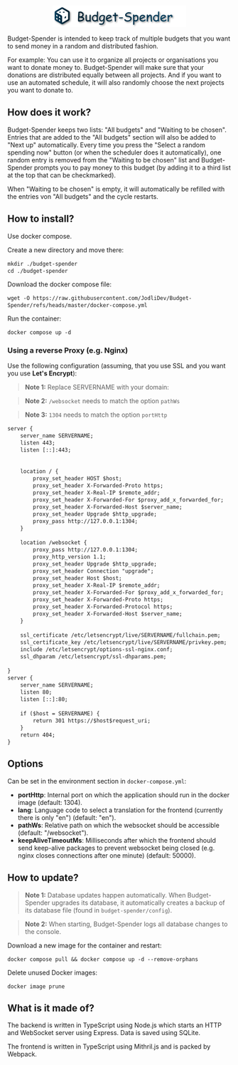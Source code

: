 <p align="center">
<img alt="" width="300" height="48" src="images/header.png"/>
</p>

Budget-Spender is intended to keep track of multiple budgets that you want to send money in a random and distributed fashion.

For example: You can use it to organize all projects or organisations you want to donate money to. Budget-Spender will make sure that your donations are distributed equally between all projects. And if you want to use an automated schedule, it will also randomly choose the next projects you want to donate to.


## How does it work?
Budget-Spender keeps two lists: "All budgets" and "Waiting to be chosen".
Entries that are added to the "All budgets" section will also be added to "Next up" automatically.
Every time you press the "Select a random spending now" button (or when the scheduler does it automatically), one random entry is removed from the "Waiting to be chosen" list and Budget-Spender prompts you to pay money to this budget (by adding it to a third list at the top that can be checkmarked).

When "Waiting to be chosen" is empty, it will automatically be refilled with the entries von "All budgets" and the cycle restarts.


## How to install?
Use docker compose.

Create a new directory and move there:
```shell
mkdir ./budget-spender
cd ./budget-spender
```

Download the docker compose file:
```shell
wget -O https://raw.githubusercontent.com/JodliDev/Budget-Spender/refs/heads/master/docker-compose.yml
```

Run the container:
```shell
docker compose up -d
```


### Using a reverse Proxy (e.g. Nginx)
Use the following configuration (assuming, that you use SSL and you want you use **Let's Encrypt**):
> **Note 1:** Replace SERVERNAME with your domain:

> **Note 2:** `/websocket` needs to match the option `pathWs`

> **Note 3:** `1304` needs to match the option `portHttp`
```
server {
    server_name SERVERNAME;
    listen 443;
    listen [::]:443;


    location / {
        proxy_set_header HOST $host;
        proxy_set_header X-Forwarded-Proto https;
        proxy_set_header X-Real-IP $remote_addr;
        proxy_set_header X-Forwarded-For $proxy_add_x_forwarded_for;
        proxy_set_header X-Forwarded-Host $server_name;
        proxy_set_header Upgrade $http_upgrade;
        proxy_pass http://127.0.0.1:1304;
    }
    
    location /websocket {
        proxy_pass http://127.0.0.1:1304;
        proxy_http_version 1.1;
        proxy_set_header Upgrade $http_upgrade;
        proxy_set_header Connection "upgrade";
        proxy_set_header Host $host;
        proxy_set_header X-Real-IP $remote_addr;
        proxy_set_header X-Forwarded-For $proxy_add_x_forwarded_for;
        proxy_set_header X-Forwarded-Proto https;
        proxy_set_header X-Forwarded-Protocol https;
        proxy_set_header X-Forwarded-Host $server_name;
    }
    
    ssl_certificate /etc/letsencrypt/live/SERVERNAME/fullchain.pem;
    ssl_certificate_key /etc/letsencrypt/live/SERVERNAME/privkey.pem;
    include /etc/letsencrypt/options-ssl-nginx.conf;
    ssl_dhparam /etc/letsencrypt/ssl-dhparams.pem;

}
server {
    server_name SERVERNAME;
    listen 80;
    listen [::]:80;

    if ($host = SERVERNAME) {
        return 301 https://$host$request_uri;
    }
    return 404;
}

```


## Options
Can be set in the environment section in `docker-compose.yml`:
- **portHttp**: Internal port on which the application should run in the docker image (default: 1304).
- **lang**: Language code to select a translation for the frontend (currently there is only "en") (default: "en").
- **pathWs**: Relative path on which the websocket should be accessible (default: "/websocket").
- **keepAliveTimeoutMs**: Milliseconds after which the frontend should send keep-alive packages to prevent websocket being closed (e.g. nginx closes connections after one minute) (default: 50000).


## How to update?
>**Note 1:** Database updates happen automatically. When Budget-Spender upgrades its database, it automatically creates a backup of its database file (found in `budget-spender/config`).

>**Note 2:** When starting, Budget-Spender logs all database changes to the console.

Download a new image for the container and restart:
```shell
docker compose pull && docker compose up -d --remove-orphans
```

Delete unused Docker images:
```shell
docker image prune
```

## What is it made of?
The backend is written in TypeScript using Node.js which starts an HTTP and WebSocket server using Express. Data is saved using SQLite.

The frontend is written in TypeScript using Mithril.js and is packed by Webpack.
